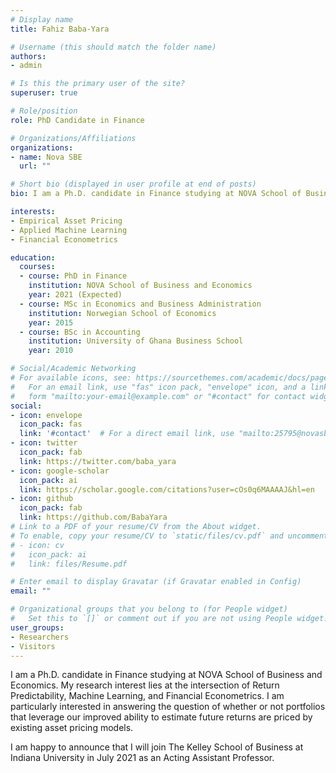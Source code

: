 ```yaml
---
# Display name
title: Fahiz Baba-Yara

# Username (this should match the folder name)
authors:
- admin

# Is this the primary user of the site?
superuser: true

# Role/position
role: PhD Candidate in Finance

# Organizations/Affiliations
organizations:
- name: Nova SBE
  url: ""

# Short bio (displayed in user profile at end of posts)
bio: I am a Ph.D. candidate in Finance studying at NOVA School of Business and Economics.

interests:
- Empirical Asset Pricing
- Applied Machine Learning
- Financial Econometrics

education:
  courses:
  - course: PhD in Finance
    institution: NOVA School of Business and Economics
    year: 2021 (Expected)
  - course: MSc in Economics and Business Administration
    institution: Norwegian School of Economics
    year: 2015
  - course: BSc in Accounting
    institution: University of Ghana Business School
    year: 2010

# Social/Academic Networking
# For available icons, see: https://sourcethemes.com/academic/docs/page-builder/#icons
#   For an email link, use "fas" icon pack, "envelope" icon, and a link in the
#   form "mailto:your-email@example.com" or "#contact" for contact widget.
social:
- icon: envelope
  icon_pack: fas
  link: '#contact'  # For a direct email link, use "mailto:25795@novasbe.pt".
- icon: twitter
  icon_pack: fab
  link: https://twitter.com/baba_yara
- icon: google-scholar
  icon_pack: ai
  link: https://scholar.google.com/citations?user=cOs0q6MAAAAJ&hl=en
- icon: github
  icon_pack: fab
  link: https://github.com/BabaYara
# Link to a PDF of your resume/CV from the About widget.
# To enable, copy your resume/CV to `static/files/cv.pdf` and uncomment the lines below.
# - icon: cv
#   icon_pack: ai
#   link: files/Resume.pdf

# Enter email to display Gravatar (if Gravatar enabled in Config)
email: ""

# Organizational groups that you belong to (for People widget)
#   Set this to `[]` or comment out if you are not using People widget.
user_groups:
- Researchers
- Visitors
---
```


I am a Ph.D. candidate in Finance studying at NOVA School of Business and Economics. My research interest lies at the intersection of Return Predictability, Machine Learning, and Financial Econometrics. I am particularly interested in answering the question of whether or not portfolios that leverage our improved ability to estimate future returns are priced by existing asset pricing models.

I  am happy to announce that I will join The Kelley School of Business at Indiana University in July 2021 as an Acting Assistant Professor.
